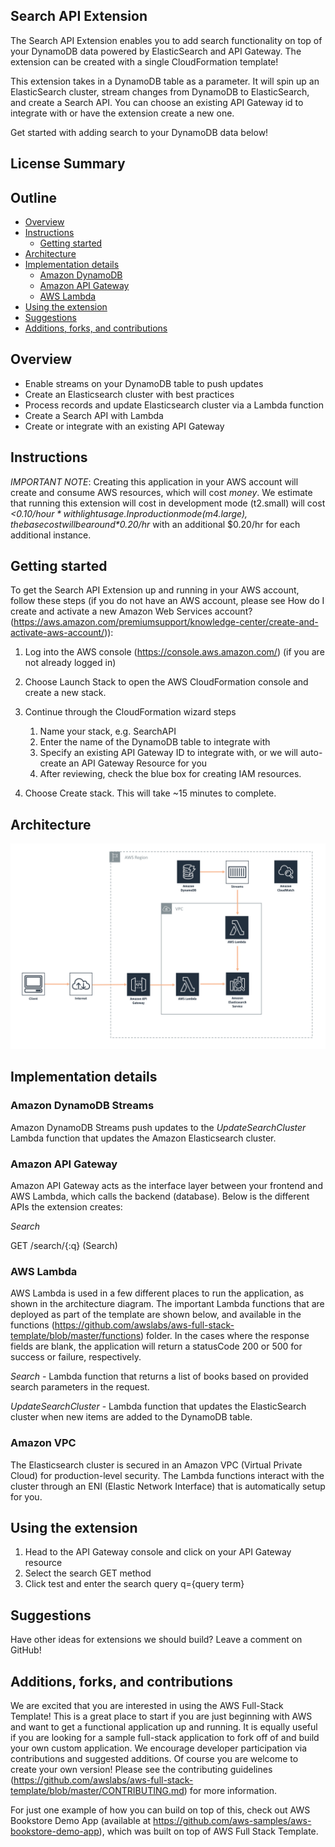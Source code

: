 ## Search API Extension

The Search API Extension enables you to add search functionality on top of your DynamoDB data powered by ElasticSearch and API Gateway. The extension can be created with a single CloudFormation template!

This extension takes in a DynamoDB table as a parameter. It will spin up an ElasticSearch cluster, stream changes from DynamoDB to ElasticSearch, and create a Search API.  You can choose an existing API Gateway id to integrate with or have the extension create a new one. 

Get started with adding search to your DynamoDB data below!

## License Summary

## Outline

- [Overview](#overview)
- [Instructions](#instructions)
  - [Getting started](#getting-started)
- [Architecture](#architecture)
- [Implementation details](#implementation-details)
  - [Amazon DynamoDB](#amazon-dynamodb-streams)
  - [Amazon API Gateway](#amazon-api-gateway)
  - [AWS Lambda](#aws-lambda)
- [Using the extension](#using-the-extension)
- [Suggestions](#suggestions)
- [Additions, forks, and contributions](#additions-forks-and-contributions)

## Overview

* Enable streams on your DynamoDB table to push updates
* Create an Elasticsearch cluster with best practices
* Process records and update Elasticsearch cluster via a Lambda function
* Create a Search API with Lambda
* Create or integrate with an existing API Gateway

## Instructions

*IMPORTANT NOTE*: Creating this application in your AWS account will create and consume AWS resources, which will cost *money*. We estimate that running this extension will cost in development mode (t2.small) will cost *<$0.10/hour* with light usage. In production mode (m4.large), the base cost will be around *$0.20/hr* with an additional $0.20/hr for each additional instance. 

## Getting started

To get the Search API Extension up and running in your AWS account, follow these steps (if you do not have an AWS account, please see How do I create and activate a new Amazon Web Services account? (https://aws.amazon.com/premiumsupport/knowledge-center/create-and-activate-aws-account/)):

1. Log into the AWS console (https://console.aws.amazon.com/) (if you are not already logged in)
2. Choose Launch Stack to open the AWS CloudFormation console and create a new stack.
3. Continue through the CloudFormation wizard steps
    1. Name your stack, e.g. SearchAPI
    2. Enter the name of the DynamoDB table to integrate with
    3. Specify an existing API Gateway ID to integrate with, or we will auto-create an API Gateway Resource for you
    4. After reviewing, check the blue box for creating IAM resources. 


4. Choose Create stack. This will take ~15 minutes to complete. 


## Architecture

![Architecture](architecture.png)

## Implementation details

### Amazon DynamoDB Streams

Amazon DynamoDB Streams push updates to the *UpdateSearchCluster* Lambda function that updates the Amazon Elasticsearch cluster. 

### Amazon API Gateway

Amazon API Gateway acts as the interface layer between your frontend and AWS Lambda, which calls the backend (database). Below is the different APIs the extension creates:

*Search*

GET /search/{:q} (Search)

### AWS Lambda

AWS Lambda is used in a few different places to run the application, as shown in the architecture diagram. The important Lambda functions that are deployed as part of the template are shown below, and available in the functions (https://github.com/awslabs/aws-full-stack-template/blob/master/functions) folder. In the cases where the response fields are blank, the application will return a statusCode 200 or 500 for success or failure, respectively.

*Search* - Lambda function that returns a list of books based on provided search parameters in the request. 

*UpdateSearchCluster* - Lambda function that updates the ElasticSearch cluster when new items are added to the DynamoDB table.

### Amazon VPC

The Elasticsearch cluster is secured in an Amazon VPC (Virtual Private Cloud) for production-level security. The Lambda functions interact with the cluster through an ENI (Elastic Network Interface) that is automatically setup for you. 

## Using the extension

1. Head to the API Gateway console and click on your API Gateway resource
2. Select the search GET method
3. Click test and enter the search query q={query term}

## Suggestions

Have other ideas for extensions we should build? Leave a comment on GitHub!


## Additions, forks, and contributions

We are excited that you are interested in using the AWS Full-Stack Template! This is a great place to start if you are just beginning with AWS and want to get a functional application up and running. It is equally useful if you are looking for a sample full-stack application to fork off of and build your own custom application. We encourage developer participation via contributions and suggested additions. Of course you are welcome to create your own version!
Please see the contributing guidelines (https://github.com/awslabs/aws-full-stack-template/blob/master/CONTRIBUTING.md) for more information.

For just one example of how you can build on top of this, check out AWS Bookstore Demo App (available at https://github.com/aws-samples/aws-bookstore-demo-app), which was built on top of AWS Full Stack Template.

